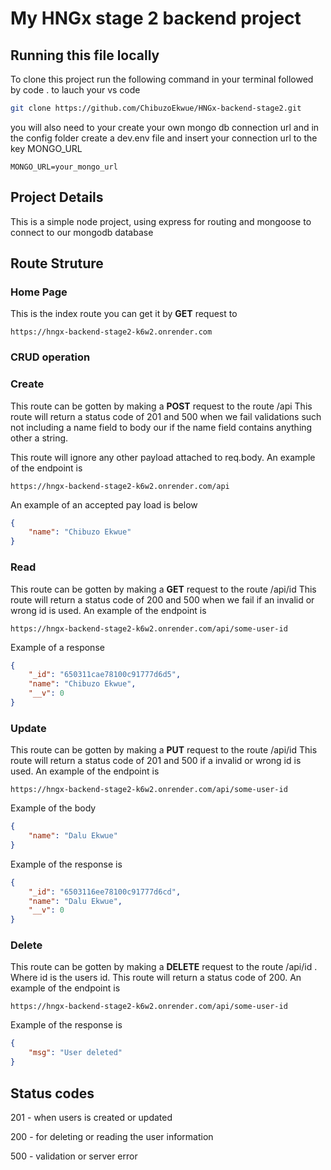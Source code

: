 # My HNGx stage 2 backend project

## Running this file locally

To clone this project run the following command in your terminal followed by code . to lauch your vs code

```bash
git clone https://github.com/ChibuzoEkwue/HNGx-backend-stage2.git
```

you will also need to your create your own mongo db connection url and in the config folder create a dev.env file and insert your connection url to the key MONGO_URL

```env
MONGO_URL=your_mongo_url
```

## Project Details

This is a simple node project, using express for routing and mongoose to connect to our mongodb database

## Route Struture

### Home Page

This is the index route you can get it by **GET** request to 

```
https://hngx-backend-stage2-k6w2.onrender.com
```

### CRUD operation

### Create

This route can be gotten by making a **POST** request to the route /api This route will return a status code of 201 and 500 when we fail validations such not including a name field to body our if the name field contains anything other a string.

This route will ignore any other payload attached to req.body. An example of the endpoint is

```
https://hngx-backend-stage2-k6w2.onrender.com/api
```
An example of an accepted pay load is below

```json
{
	"name": "Chibuzo Ekwue"
}
```

### Read

This route can be gotten by making a **GET** request to the route /api/id This route will return a status code of 200 and 500 when we fail if an invalid or wrong id is used. An example of the endpoint is

```
https://hngx-backend-stage2-k6w2.onrender.com/api/some-user-id
```
Example of a response

```json
{
    "_id": "650311cae78100c91777d6d5",
    "name": "Chibuzo Ekwue",
    "__v": 0
}
```

### Update

This route can be gotten by making a **PUT** request to the route /api/id This route will return a status code of 201 and 500 if a invalid or wrong id is used. An example of the endpoint is

```
https://hngx-backend-stage2-k6w2.onrender.com/api/some-user-id
```

Example of the body

```json
{
	"name": "Dalu Ekwue"
}
```

Example of the response is

```json
{
	"_id": "6503116ee78100c91777d6cd",
	"name": "Dalu Ekwue",
	"__v": 0
}
```

### Delete

This route can be gotten by making a **DELETE** request to the route /api/id . Where id is the users id. This route will return a status code of 200. An example of the endpoint is

```
https://hngx-backend-stage2-k6w2.onrender.com/api/some-user-id
```

Example of the response is

```json
{
	"msg": "User deleted"
}
```

## Status codes

201 - when users is created or updated

200 - for deleting or reading the user information

500 - validation or server error
